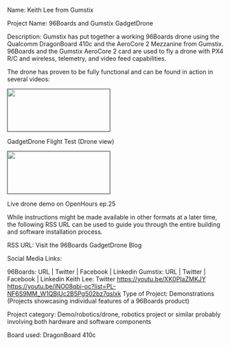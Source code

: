 Name: Keith Lee from Gumstix

Project Name: 96Boards and Gumstix GadgetDrone

Description: Gumstix has put together a working 96Boards drone using the Qualcomm DragonBoard 410c and the AeroCore 2 Mezzanine from Gumstix. 96Boards and the Gumstix AeroCore 2 card are used to fly a drone with PX4 R/C and wireless, telemetry, and video feed capabilities.

The drone has proven to be fully functional and can be found in action in several videos:

[<img src="http://i.imgur.com/lCC2QdU.png" data-canonical-src="http://i.imgur.com/lCC2QdU.png" width="240" height="100" />]()

GadgetDrone Flight Test (Drone view)

[<img src="http://i.imgur.com/lCC2QdU.png" data-canonical-src="http://i.imgur.com/lCC2QdU.png" width="240" height="100" />]()

Live drone demo on OpenHours ep.25

While instructions might be made available in other formats at a later time, the following RSS URL can be used to guide you through the entire building and software installation process.

RSS URL: Visit the 96Boards GadgetDrone Blog

Social Media Links:

96Boards: URL | Twitter | Facebook | Linkedin
Gumstix: URL | Twitter | Facebook | Linkedin
Keith Lee: Twitter
https://youtu.be/XK0PIaZMKJY
https://youtu.be/iNO08qbi-oc?list=PL-NF6S9MM_W1QBjUc2B5Pg502bz7qslxk
Type of Project: Demonstrations (Projects showcasing individual features of a 96Boards product)

Project category: Demo/robotics/drone, robotics project or similar probably involving both hardware and software components

Board used: DragonBoard 410c
